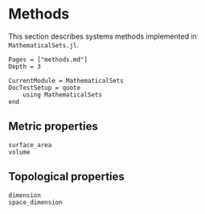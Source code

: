 # Methods

This section describes systems methods implemented in `MathematicalSets.jl`.

```@contents
Pages = ["methods.md"]
Depth = 3
```

```@meta
CurrentModule = MathematicalSets
DocTestSetup = quote
    using MathematicalSets
end
```

## Metric properties

```@docs
surface_area
volume
```

## Topological properties

```@docs
dimension
space_dimension
```
